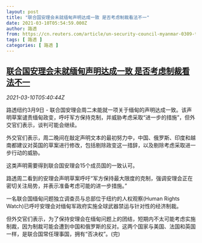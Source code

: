 ```yaml
---
layout: post
title: "联合国安理会未就缅甸声明达成一致 是否考虑制裁看法不一"
date: 2021-03-10T05:54:59.000Z
author: 路透
from: https://cn.reuters.com/article/un-security-council-myanmar-0309-tues-idCNKBS2B20EZ
tags: [ 路透 ]
categories: [ 路透 ]
---
```

<!--1615355699000-->
[联合国安理会未就缅甸声明达成一致 是否考虑制裁看法不一](https://cn.reuters.com/article/un-security-council-myanmar-0309-tues-idCNKBS2B20EZ)
------

<div>
<div><i>2021-03-10T05:40:44Z</i></div><p>路透纽约3月9日 - 联合国安理会周二未能就一项关于缅甸的声明达成一致。该声明草案谴责缅甸政变，呼吁军方保持克制，并威胁考虑采取“进一步的措施”，但外交官们表示，谈判可能会继续。</p><p>外交官们表示，周二晚间在敲定声明文本的最初努力中，中国、俄罗斯、印度和越南都建议对英国的草案进行修改，包括剔除政变这一措辞，以及剔除考虑采取进一步行动的威胁。</p><p>这类声明需要得到联合国安理会15个成员国的一致认可。</p><p>路透周二看到的安理会声明草案呼吁“军方保持最大限度的克制，强调安理会正在密切关注局势，并表示准备考虑可能的进一步措施。”</p><p>一名联合国缅甸问题独立调查员与总部位于纽约的人权观察(Human Rights Watch)已呼吁安理会对缅甸军政府实施全球武器禁运与针对性的经济制裁。</p><p>但外交官们表示，为了保持安理会在缅甸问题上的团结，短期内不太可能考虑实施制裁，因为制裁可能会遭到中国和俄罗斯的反对。这两个国家与美国、法国和英国一样，是联合国常任理事国，拥有“否决权”。(完)</p>
</div>
